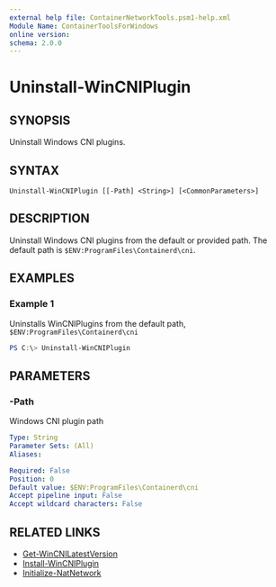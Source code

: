 ```yaml
---
external help file: ContainerNetworkTools.psm1-help.xml
Module Name: ContainerToolsForWindows
online version:
schema: 2.0.0
---
```


# Uninstall-WinCNIPlugin

## SYNOPSIS

Uninstall Windows CNI plugins.

## SYNTAX

```
Uninstall-WinCNIPlugin [[-Path] <String>] [<CommonParameters>]
```

## DESCRIPTION

Uninstall Windows CNI plugins from the default or provided path. The default path is `$ENV:ProgramFiles\Containerd\cni`.

## EXAMPLES

### Example 1

Uninstalls WinCNIPlugins from the default path, `$ENV:ProgramFiles\Containerd\cni`

```powershell
PS C:\> Uninstall-WinCNIPlugin 
```

## PARAMETERS

### -Path

Windows CNI plugin path

```yaml
Type: String
Parameter Sets: (All)
Aliases:

Required: False
Position: 0
Default value: $ENV:ProgramFiles\Containerd\cni
Accept pipeline input: False
Accept wildcard characters: False
```

## RELATED LINKS

- [Get-WinCNILatestVersion](Get-WinCNILatestVersion.md)
- [Install-WinCNIPlugin](Install-WinCNIPlugin.md)
- [Initialize-NatNetwork](Initialize-NatNetwork.md)
